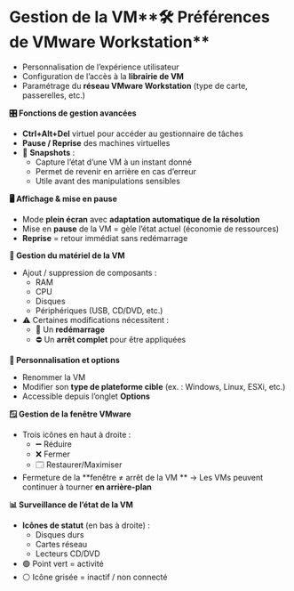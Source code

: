 # Gestion de la VM**🛠️ Préférences de VMware Workstation**

- Personnalisation de l’expérience utilisateur
- Configuration de l’accès à la **librairie de VM**
- Paramétrage du **réseau VMware Workstation** (type de carte, passerelles, etc.)





**🎛️ Fonctions de gestion avancées**

- **Ctrl+Alt+Del** virtuel pour accéder au gestionnaire de tâches
- **Pause / Reprise** des machines virtuelles
- 📸 **Snapshots** :
  - Capture l’état d’une VM à un instant donné
  - Permet de revenir en arrière en cas d’erreur
  - Utile avant des manipulations sensibles





**🖥️ Affichage & mise en pause**

- Mode **plein écran** avec **adaptation automatique de la résolution**
- Mise en **pause** de la VM = gèle l’état actuel (économie de ressources)
- **Reprise** = retour immédiat sans redémarrage





**🧩 Gestion du matériel de la VM**

- Ajout / suppression de composants :
  - RAM
  - CPU
  - Disques
  - Périphériques (USB, CD/DVD, etc.)
- ⚠️ Certaines modifications nécessitent :
  - 🔄 Un **redémarrage**
  - ⛔️ Un **arrêt complet** pour être appliquées

**📝 Personnalisation et options**

- Renommer la VM
- Modifier son **type de plateforme cible** (ex. : Windows, Linux, ESXi, etc.)
- Accessible depuis l’onglet **Options**





**🪟 Gestion de la fenêtre VMware**

- Trois icônes en haut à droite :
  - ➖ Réduire
  - ❌ Fermer
  - 🗔 Restaurer/Maximiser
- Fermeture de la **fenêtre ≠ arrêt de la VM  **
  → Les VMs peuvent continuer à tourner **en arrière-plan**





**📊 Surveillance de l’état de la VM**

- **Icônes de statut** (en bas à droite) :
  - Disques durs
  - Cartes réseau
  - Lecteurs CD/DVD
- 🟢 Point vert = activité
- ⚪ Icône grisée = inactif / non connecté
